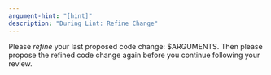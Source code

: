 ```yaml
---
argument-hint: "[hint]"
description: "During Lint: Refine Change"
---
```


Please *refine* your last proposed code change: $ARGUMENTS.
Then please propose the refined code change again before
you continue following your review.

